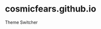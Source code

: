 # cosmicfears.github.io 
<!DOCTYPE html>
<html lang="en">
<head>
 <meta charset="UTF -8">
<meta name="viewport"
 content="width, initialscale=1.0"
<title>Theme Switcher</title>
<link rel="stylesheet"
 href="style.css">
</head>
<body>
<div class="theme-swicht-wrapper">
<label class="theme-switch"-for="checkbox"/>
 <div clas="slider round"></div>
</label>
</div>
<script src="script.js"></script>
</body>
</html>
